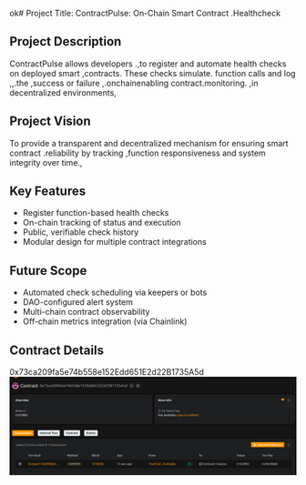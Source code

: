ok# Project Title: ContractPulse: On-Chain Smart Contract .Healthcheck 
  
## Project Description

ContractPulse  allows developers .,to register and automate health checks on deployed smart ,contracts. These checks simulate. function calls and log ,,.the  ,success or failure ,.onchainenabling contract.monitoring. ,in  decentralized environments,
 
## Project Vision 
 
To provide a transparent and decentralized mechanism for ensuring smart contract .reliability by tracking ,function responsiveness and system integrity over time.,

## Key Features

- Register function-based health checks
- On-chain tracking of status and execution
- Public, verifiable check history
- Modular design for multiple contract  integrations

## Future Scope

- Automated check scheduling via keepers or bots
- DAO-configured alert system
- Multi-chain contract observability 
- Off-chain metrics integration (via Chainlink)

## Contract Details
0x73ca209fa5e74b558e152Edd651E2d22B1735A5d
![alt text](image.png)
